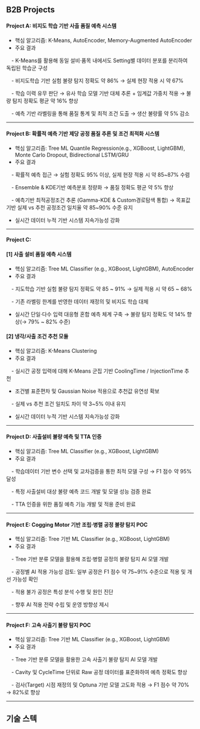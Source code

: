 ## B2B Projects

#### Project A: 비지도 학습 기반 사출 품질 예측 시스템
- 핵심 알고리즘: K-Means, AutoEncoder, Memory-Augmented AutoEncoder
- 주요 결과
  
 - K-Means를 활용해 동일 설비·품목 내에서도 Setting별 데이터 분포를 분리하여 독립된 학습군 구성
  
 - 비지도학습 기반 실험 불량 탐지 정확도 약 86% → 실제 현장 적용 시 약 67% 
 
 - 학습 이력 유무 판단 → 유사 학습 모델 기반 대체 추론 + 임계값 가중치 적용 → 불량 탐지 정확도 평균 약 16% 향상
 
 - 예측 기반 라벨링을 통해 품질 통계 및 최적 조건 도출 → 생산 불량률 약 5% 감소
 

--- 

#### Project B: 확률적 예측 기반 제당 공정 품질 추론 및 조건 최적화 시스템
- 핵심 알고리즘: Tree ML Quantile Regression(e.g., XGBoost, LightGBM), Monte Carlo Dropout, Bidirectional LSTM/GRU
- 주요 결과
  
 - 확률적 예측 접근 → 실험 정확도 95% 이상, 실제 현장 적용 시 약 85~87% 수렴
 
 - Ensemble & KDE기반 예측분포 정량화 → 품질 정확도 평균 약 5% 향상
 
 - 예측기반 최적공정조건 추론 (Gamma-KDE & Custom경로탐색 통합) → 목표값 기반 실제 vs 추천 공정조건 일치율 약 85~90% 수준 유지 

 - 실시간 데이터 누적 기반 시스템 지속가능성 강화
 

---

#### Project C: 
#### [1] 사출 설비 품질 예측 시스템
- 핵심 알고리즘: Tree ML Classifier (e.g., XGBoost, LightGBM), AutoEncoder
- 주요 결과
  
 - 지도학습 기반 실험 불량 탐지 정확도 약 85 ~ 91% → 실제 적용 시 약 65 ~ 68%

 - 기존 라벨링 한계를 반영한 데이터 재정의 및 비지도 학습 대체 

 - 실시간 단일·다수 입력 대응형 혼합 예측 체계 구축 → 불량 탐지 정확도 약 14% 향상(→ 79% ~ 82% 수준)


#### [2] 냉각/사출 조건 추천 모듈
- 핵심 알고리즘: K-Means Clustering
- 주요 결과
  
 - 실시간 공정 입력에 대해 K-Means 군집 기반 CoolingTime / InjectionTime 추천
 
 - 조건별 표준편차 및 Gaussian Noise 적용으로 추천값 유연성 확보
   
 - 실제 vs 추천 조건 일치도 차이 약 3~5% 이내 유지

 - 실시간 데이터 누적 기반 시스템 지속가능성 강화

---

#### Project D: 사출설비 불량 예측 및 TTA 인증
- 핵심 알고리즘: Tree ML Classifier (e.g., XGBoost, LightGBM)
- 주요 결과
  
 - 학습데이터 기반 변수 선택 및 교차검증을 통한 최적 모델 구성 → F1 점수 약 95% 달성
 
 - 특정 사출설비 대상 불량 예측 코드 개발 및 모델 성능 검증 완료
 
 - TTA 인증을 위한 품질 예측 기능 개발 및 적용 준비 완료
 

---

#### Project E: Cogging Motor 기반 조립·병렬 공정 불량 탐지 POC
- 핵심 알고리즘: Tree 기반 ML Classifier (e.g., XGBoost, LightGBM)
- 주요 결과
  
 - Tree 기반 분류 모델을 활용해 조립·병렬 공정의 불량 탐지 AI 모델 개발
 
 - 공정별 AI 적용 가능성 검토: 일부 공정은 F1 점수 약 75~91% 수준으로 적용 및 개선 가능성 확인
 
 - 적용 불가 공정은 특성 분석 수행 및 원인 진단
 
 - 향후 AI 적용 전략 수립 및 운영 방향성 제시
 

---

#### Project F: 고속 사출기 불량 탐지 POC
- 핵심 알고리즘: Tree 기반 ML Classifier (e.g., XGBoost, LightGBM)
- 주요 결과
  
 - Tree 기반 분류 모델을 활용한 고속 사출기 불량 탐지 AI 모델 개발
 
 - Cavity 및 CycleTime 단위로 Raw 공정 데이터를 표준화하여 예측 정확도 향상

 - 검사(Target) 시점 재정의 및 Optuna 기반 모델 고도화 적용 → F1 점수 약 70% → 82%로 향상

 ---
 

## 기술 스텍



